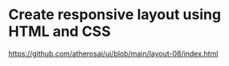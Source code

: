 # Create responsive layout using HTML and CSS
https://github.com/atherosai/ui/blob/main/layout-08/index.html


